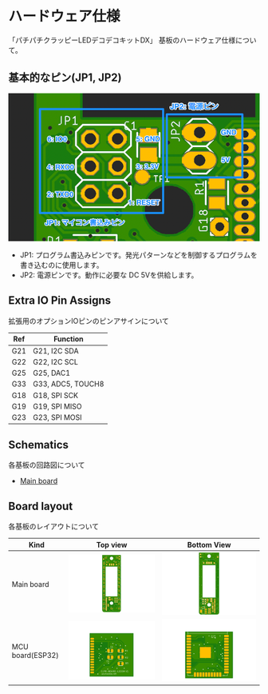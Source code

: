 # ハードウェア仕様
「パチパチクラッピーLEDデコデコキットDX」 基板のハードウェア仕様について。  

## 基本的なピン(JP1, JP2)

![](res/jp1-jp2.png)

- JP1: プログラム書込みピンです。発光パターンなどを制御するプログラムを書き込むのに使用します。
- JP2: 電源ピンです。動作に必要な DC 5Vを供給します。

## Extra IO Pin Assigns

拡張用のオプションIOピンのピンアサインについて

| Ref |     Function      |
| --- | ----------------- |
| G21 | G21, I2C SDA      |
| G22 | G22, I2C SCL      |
| G25 | G25, DAC1         |
| G33 | G33, ADC5, TOUCH8 |
| G18 | G18, SPI SCK      |
| G19 | G19, SPI MISO     |
| G23 | G23, SPI MOSI     |

## Schematics

各基板の回路図について

- [Main board](./main-board-sch.pdf)

## Board layout

各基板のレイアウトについて

|       Kind       |           Top view           |           Bottom View           |
| ---------------- | ---------------------------- | ------------------------------- |
| Main board       | ![](./res/main-top.png)      | ![](./res/main-bottom.png)      |
| MCU board(ESP32) | ![](./res/mcu-esp32-top.png) | ![](./res/mcu-esp32-bottom.png) |